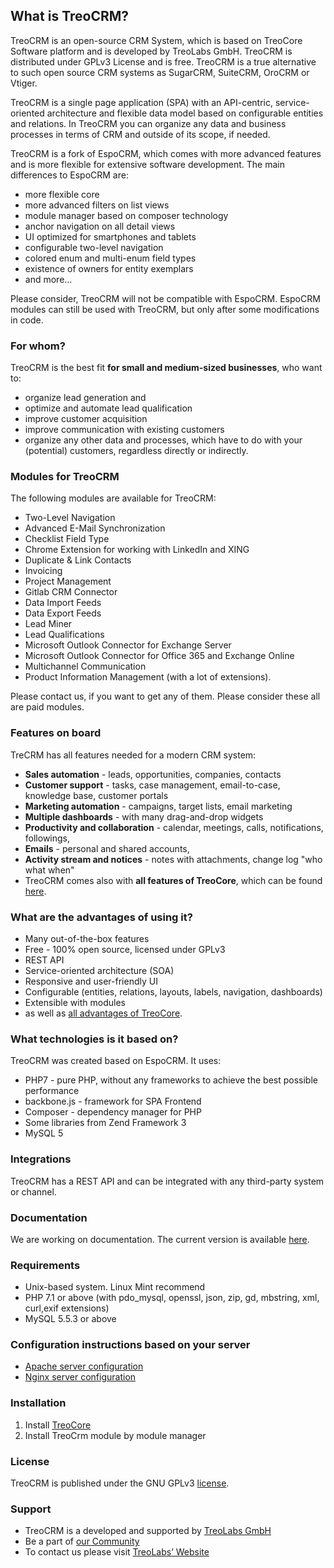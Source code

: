 ## What is TreoCRM?
TreoCRM is an open-source CRM System, which is based on TreoCore Software platform and is developed by TreoLabs GmbH. TreoCRM is distributed under GPLv3 License and is free. TreoCRM is a true alternative to such open source CRM systems as SugarCRM, SuiteCRM, OroCRM or Vtiger.

TreoCRM is a single page application (SPA) with an API-centric, service-oriented architecture and flexible data model based on configurable entities and relations. In TreoCRM you can organize any data and business processes in terms of CRM and outside of its scope, if needed.

TreoCRM is a fork of EspoCRM, which comes with more advanced features and is more flexible for extensive software development. The main differences to EspoCRM are: 
* more flexible core 
* more advanced filters on list views
* module manager based on composer technology
* anchor navigation on all detail views
* UI optimized for smartphones and tablets
* configurable two-level navigation
* colored enum and multi-enum field types
* existence of owners for entity exemplars
* and more...

Please consider, TreoCRM will not be compatible with EspoCRM. EspoCRM modules can still be used with TreoCRM, but only after some modifications in code.

### For whom?
TreoCRM is the best fit **for small and medium-sized businesses**, who want to:
* organize lead generation and 
* optimize and automate lead qualification
* improve customer acquisition
* improve communication with existing customers
* organize any other data and processes, which have to do with your (potential) customers, regardless directly or indirectly.

### Modules for TreoCRM
The following modules are available for TreoCRM:
* Two-Level Navigation
* Advanced E-Mail Synchronization
* Checklist Field Type
* Chrome Extension for working with LinkedIn and XING
* Duplicate & Link Contacts
* Invoicing
* Project Management
* Gitlab CRM Connector
* Data Import Feeds
* Data Export Feeds
* Lead Miner
* Lead Qualifications
* Microsoft Outlook Connector for Exchange Server
* Microsoft Outlook Connector for Office 365 and Exchange Online
* Multichannel Communication
* Product Information Management (with a lot of extensions).

Please contact us, if you want to get any of them. Please consider these all are paid modules.

### Features on board
TreCRM has all features needed for a modern CRM system:
* **Sales automation** - leads, opportunities, companies, contacts
* **Customer support** - tasks, case management, email-to-case, knowledge base, customer portals
* **Marketing automation** - campaigns, target lists, email marketing
* **Multiple dashboards** - with many drag-and-drop widgets 
* **Productivity and collaboration** - calendar, meetings, calls, notifications, followings,
* **Emails** - personal and shared accounts,
* **Activity stream and notices** - notes with attachments, change log "who what when"
* TreoCRM comes also with **all features of TreoCore**, which can be found [here](https://github.com/treolabs/treocore).

### What are the advantages of using it?
* Many out-of-the-box features
* Free - 100% open source, licensed under GPLv3
* REST API
* Service-oriented architecture (SOA)
* Responsive and user-friendly UI
* Configurable (entities, relations, layouts, labels, navigation, dashboards)
* Extensible with modules
* as well as [all advantages of TreoCore](https://github.com/treolabs/treocore).

### What technologies is it based on?
TreoCRM was created based on EspoCRM. It uses:
* PHP7 - pure PHP, without any frameworks to achieve the best possible performance
* backbone.js - framework for SPA Frontend
* Composer - dependency manager for PHP
* Some libraries from Zend Framework 3
* MySQL 5

### Integrations
TreoCRM has a REST API and can be integrated with any third-party system or channel.

### Documentation
We are working on documentation. The current version is available [here](https://treopim.com/help).

### Requirements

* Unix-based system. Linux Mint recommend
* PHP 7.1 or above (with pdo_mysql, openssl, json, zip, gd, mbstring, xml, curl,exif extensions)
* MySQL 5.5.3 or above

### Configuration instructions based on your server
* [Apache server configuration](https://github.com/treolabs/treocore/blob/master/docs/en/administration/apache-server-configuration.md)
* [Nginx server configuration](https://github.com/treolabs/treocore/blob/master/docs/en/administration/nginx-server-configuration.md)

### Installation
1. Install [TreoCore](https://github.com/treolabs/treocore#installation)
2. Install TreoCrm module by module manager

### License

TreoCRM is published under the GNU GPLv3 [license](LICENSE.txt).

### Support

- TreoCRM is a developed and supported by [TreoLabs GmbH](https://treolabs.com/)
- Be a part of [our Community](https://community.treolabs.com/)
- To contact us please visit [TreoLabs’ Website](https://treolabs.com/)
